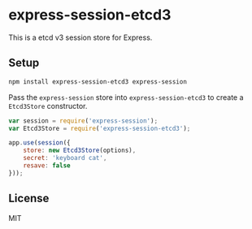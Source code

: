# express-session-etcd3

This is a etcd v3 session store for Express.

## Setup

```sh
npm install express-session-etcd3 express-session
```

Pass the `express-session` store into `express-session-etcd3` to create a `Etcd3Store` constructor.

```js
var session = require('express-session');
var Etcd3Store = require('express-session-etcd3');

app.use(session({
    store: new Etcd3Store(options),
    secret: 'keyboard cat',
    resave: false
}));
```

## License

MIT
